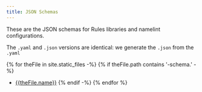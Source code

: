 ```yaml
---
title: JSON Schemas
---
```


These are the JSON schemas for Rules libraries and namelint configurations.

The `.yaml` and `.json` versions are identical: we generate the `.json` from the `.yaml`

{% for theFile in site.static_files -%}
{% if theFile.path contains '-schema.' -%}
* [{{theFile.name}}]({{theFile.name}})
{% endif -%}
{% endfor %}

